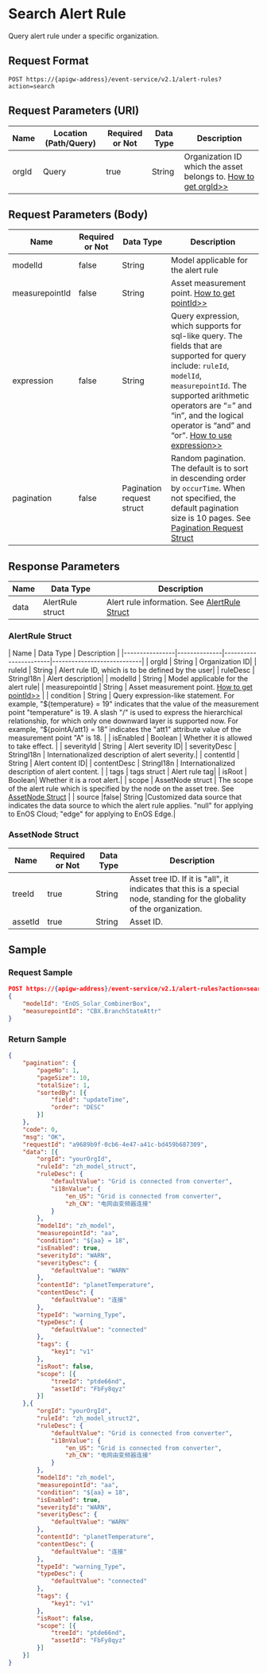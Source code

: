 # Search Alert Rule

Query alert rule under a specific organization.


## Request Format

```
POST https://{apigw-address}/event-service/v2.1/alert-rules?action=search
```

## Request Parameters (URI)

| Name | Location (Path/Query) | Required or Not | Data Type | Description |
|---------------|------------------|----------|-----------|--------------|
| orgId         | Query            | true     | String    | Organization ID which the asset belongs to. [How to get orgId>>](/docs/api/en/latest/api_faqs#how-to-get-organization-id-orgid-orgid)         |


## Request Parameters (Body)
| Name            | Required or Not | Data Type | Description |
|------|-----------------|-----------|-------------|
| modelId        | false         | String                | Model applicable for the alert rule|
| measurepointId | false         | String                | Asset measurement point. [How to get pointId>>](/docs/api/en/latest/api_faqs.html#how-to-get-the-measuremet-point-pointid-pointid) |
| expression      | false         | String | Query expression, which supports for sql-like query. The fields that are supported for query include: `ruleId`, `modelId`, `measurepointId`. The supported arithmetic operators are “=” and “in”, and the logical operator is “and” and “or”. [How to use expression>>](/docs/api/en/latest/api_faqs.html#how-to-use-expression) |
| pagination  | false  |Pagination request struct | Random pagination. The default is to sort in descending order by `occurTime`. When not specified, the default pagination size is 10 pages. See [Pagination Request Struct](/docs/api/en/latest/overview.html#pagination-request-struct) |



## Response Parameters

| Name | Data Type     | Description          |
|-------|----------------|---------------------------|
| data | AlertRule struct | Alert rule information. See [AlertRule Struct](search_alert_rule#alertrule-struct-alertrule) |


### AlertRule Struct <alertrule>

| Name |  Data Type | Description |
|----------------|--------------|-----------------------|----------------------------|
| orgId          | String    | Organization ID|
| ruleId         | String                | Alert rule ID, which is to be defined by the user|
| ruleDesc        | StringI18n            | Alert description|
| modelId           | String                | Model applicable for the alert rule|
| measurepointId   | String                | Asset measurement point. [How to get pointId>>](/docs/api/en/latest/api_faqs.html#how-to-get-the-measuremet-point-pointid-pointid) |
| condition         | String                | Query expression-like statement. For example, "${temperature} = 19" indicates that the value of the measurement point "temperature" is 19. A slash "/" is used to express the hierarchical relationship, for which only one downward layer is supported now. For example, “${pointA/att1} = 18” indicates the "att1" attribute value of the measurement point "A" is 18. |
| isEnabled      | Boolean               | Whether it is allowed to take effect. |
| severityId         | String                | Alert severity ID|
| severityDesc     | StringI18n | Internationalized description of alert severity.|
| contentId      | String                | Alert content ID|
| contentDesc  |  StringI18n | Internationalized description of alert content. |
| tags           | tags struct            | Alert rule tag|
| isRoot           | Boolean| Whether it is a root alert.|
| scope            | AssetNode struct | The scope of the alert rule which is specified by the node on the asset tree. See [AssetNode Struct](search_alert_rule#assetnode-struct-assetnode)  |
| source |false| String |Customized data source that indicates the data source to which the alert rule applies. "null" for applying to EnOS Cloud; "edge" for applying to EnOS Edge.|


### AssetNode Struct <assetnode>

| Name | Required or Not | Data Type | Description |
|----------|--------------|--------------|----------|
| treeId   | true         | String       | Asset tree ID. If it is "all", it indicates that this is a special node, standing for the globality of the organization. |
| assetId  | true         | String       | Asset ID.  |


## Sample

### Request Sample

```json
POST https://{apigw-address}/event-service/v2.1/alert-rules?action=search&orgId=yourOrgId
{
    "modelId": "EnOS_Solar_CombinerBox",
    "measurepointId": "CBX.BranchStateAttr"
}

```

### Return Sample

```json
{
    "pagination": {
        "pageNo": 1,
        "pageSize": 10,
        "totalSize": 1,
        "sortedBy": [{
            "field": "updateTime",
            "order": "DESC"
        }]
    },
    "code": 0,
    "msg": "OK",
    "requestId": "a9689b9f-0cb6-4e47-a41c-bd459b687309",
    "data": [{
        "orgId": "yourOrgId",
        "ruleId": "zh_model_struct",
        "ruleDesc": {
            "defaultValue": "Grid is connected from converter",
            "i18nValue": {
                "en_US": "Grid is connected from converter",
                "zh_CN": "电网由变频器连接"
            }
        },
        "modelId": "zh_model",
        "measurepointId": "aa",
        "condition": "${aa} = 18",
        "isEnabled": true,
        "severityId": "WARN",
        "severityDesc": {
            "defaultValue": "WARN"
        },
        "contentId": "planetTemperature",
        "contentDesc": {
            "defaultValue": "连接"
        },
        "typeId": "warning_Type",
        "typeDesc": {
            "defaultValue": "connected"
        },
        "tags": {
            "key1": "v1"
        },
        "isRoot": false,
        "scope": [{
            "treeId": "ptde66nd",
            "assetId": "FbFy8qyz"
        }]
    },{
        "orgId": "yourOrgId",
        "ruleId": "zh_model_struct2",
        "ruleDesc": {
            "defaultValue": "Grid is connected from converter",
            "i18nValue": {
                "en_US": "Grid is connected from converter",
                "zh_CN": "电网由变频器连接"
            }
        },
        "modelId": "zh_model",
        "measurepointId": "aa",
        "condition": "${aa} = 18",
        "isEnabled": true,
        "severityId": "WARN",
        "severityDesc": {
            "defaultValue": "WARN"
        },
        "contentId": "planetTemperature",
        "contentDesc": {
            "defaultValue": "连接"
        },
        "typeId": "warning_Type",
        "typeDesc": {
            "defaultValue": "connected"
        },
        "tags": {
            "key1": "v1"
        },
        "isRoot": false,
        "scope": [{
            "treeId": "ptde66nd",
            "assetId": "FbFy8qyz"
        }]
    }]
}
```

